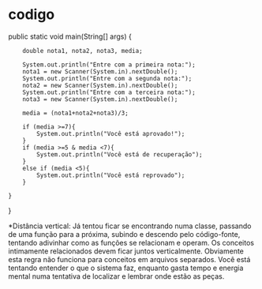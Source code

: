 # codigo

public static void main(String[] args) {
 
        double nota1, nota2, nota3, media;
 
        System.out.println("Entre com a primeira nota:");
        nota1 = new Scanner(System.in).nextDouble();
        System.out.println("Entre com a segunda nota:");
        nota2 = new Scanner(System.in).nextDouble();
        System.out.println("Entre com a terceira nota:");
        nota3 = new Scanner(System.in).nextDouble();
 
        media = (nota1+nota2+nota3)/3;
 
        if (media >=7){
            System.out.println("Você está aprovado!");
        }
        if (media >=5 & media <7){
            System.out.println("Você está de recuperação");
        }
        else if (media <5){
            System.out.println("Você está reprovado");
        }
 
    }
 
}

*Distância vertical:
 Já tentou ficar se encontrando numa classe, passando de uma função para a próxima,
 subindo e descendo pelo código-fonte, tentando adivinhar como as funções se relacionam e operam.
 Os conceitos intimamente relacionados devem ficar juntos verticalmente.
 Obviamente esta regra não funciona para conceitos em arquivos separados.
 Você está tentando entender o que o sistema faz, enquanto gasta tempo e energia mental
 numa tentativa de localizar e lembrar onde estão as peças.
